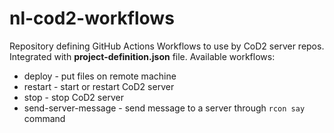 # nl-cod2-workflows

Repository defining GitHub Actions Workflows to use by CoD2 server repos. Integrated with **project-definition.json** file. Available workflows:
- deploy - put files on remote machine
- restart - start or restart CoD2 server
- stop - stop CoD2 server
- send-server-message - send message to a server through `rcon say` command
